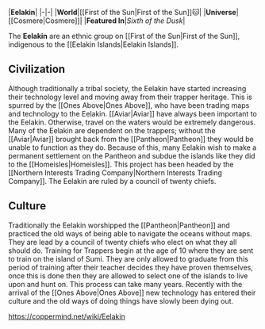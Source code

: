 |**Eelakin**|
|-|-|
|**World**|[[First of the Sun\|First of the Sun]]🐱︎|
|**Universe**|[[Cosmere\|Cosmere]]|
|**Featured In**|*Sixth of the Dusk*|

The **Eelakin** are an ethnic group on [[First of the Sun\|First of the Sun]], indigenous to the [[Eelakin Islands\|Eelakin Islands]].

## Civilization
Although traditionally a tribal society, the Eelakin have started increasing their technology level and moving away from their trapper heritage. This is spurred by the [[Ones Above\|Ones Above]], who have been trading maps and technology to the Eelakin. [[Aviar\|Aviar]] have always been important to the Eelakin. Otherwise, travel on the waters would be extremely dangerous. Many of the Eelakin are dependent on the trappers; without the [[Aviar\|Aviar]] brought back from the [[Pantheon\|Pantheon]] they would be unable to function as they do. Because of this, many Eelakin wish to make a permanent settlement on the Pantheon and subdue the islands like they did to the [[Homeisles\|Homeisles]]. This project has been headed by the [[Northern Interests Trading Company\|Northern Interests Trading Company]]. The Eelakin are ruled by a council of twenty chiefs.

## Culture
Traditionally the Eelakin worshipped the [[Pantheon\|Pantheon]] and practiced the old ways of being able to navigate the oceans without maps. They are lead by a council of twenty chiefs who elect on what they all should do.
Training for Trappers begin at the age of 10 where they are sent to train on the island of Sumi. They are only allowed to graduate from this period of training after their teacher decides they have proven themselves, once this is done then they are allowed to select one of the islands to live upon and hunt on. This process can take many years.
Recently with the arrival of the [[Ones Above\|Ones Above]] new technology has entered their culture and the old ways of doing things have slowly been dying out.




https://coppermind.net/wiki/Eelakin